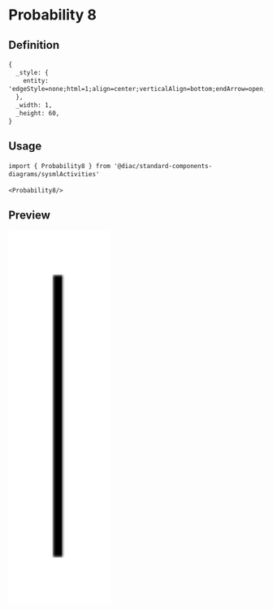 # Probability 8

## Definition

```
{
  _style: { 
    entity: 'edgeStyle=none;html=1;align=center;verticalAlign=bottom;endArrow=open;endSize=12;exitX=1;exitY=0.3;fillColor=#ffffff;labelBackgroundColor=none;rounded=0;',
  },
  _width: 1,
  _height: 60,
}
```

## Usage

```
import { Probability8 } from '@diac/standard-components-diagrams/sysmlActivities'

<Probability8/>
```

## Preview

<img src="./probability-8.png" width="200"/>
